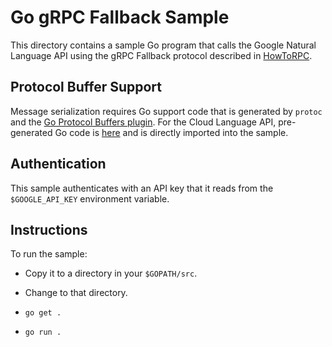 # Go gRPC Fallback Sample

This directory contains a sample Go program that calls the Google Natural
Language API using the gRPC Fallback protocol described in
[HowToRPC](https://googleapis.github.io/HowToRPC).

## Protocol Buffer Support

Message serialization requires Go support code that is generated by `protoc` and
the [Go Protocol Buffers plugin](https://github.com/golang/protobuf). For the
Cloud Language API, pre-generated Go code is
[here](https://github.com/google/go-genproto/blob/master/googleapis/cloud/language/v1/language_service.pb.go)
and is directly imported into the sample.

## Authentication

This sample authenticates with an API key that it reads from the
`$GOOGLE_API_KEY` environment variable.

## Instructions

To run the sample:

- Copy it to a directory in your `$GOPATH/src`.

- Change to that directory.

- `go get .`

- `go run .`
